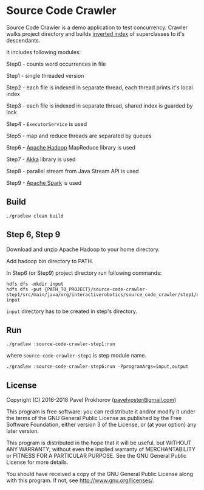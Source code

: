 # Source Code Crawler

Source Code Crawler is a demo application to test concurrency.
Crawler walks project directory and builds [inverted index](https://en.wikipedia.org/wiki/Inverted_index) of superclasses to it's descendants.

It includes following modules:

Step0 - counts word occurrences in file

Step1 - single threaded version

Step2 - each file is indexed in separate thread, each thread prints it's local index

Step3 - each file is indexed in separate thread, shared index is guarded by lock

Step4 - ```ExecutorService``` is used

Step5 - map and reduce threads are separated by queues

Step6 - [Apache Hadoop](http://hadoop.apache.org/) MapReduce library is used

Step7 - [Akka](http://akka.io/) library is used

Step8 - parallel stream from Java Stream API is used

Step9 - [Apache Spark](https://spark.apache.org/) is used

## Build

```
./gradlew clean build
```

## Step 6, Step 9

Download and unzip Apache Hadoop to your home directory.

Add hadoop bin directory to PATH.

In Step6 (or Step9) project directory run following commands:

```
hdfs dfs -mkdir input
hdfs dfs -put {PATH_TO_PROJECT}/source-code-crawler-step1/src/main/java/org/interactiverobotics/source_code_crawler/step1/dummy/*.java input
```

```input``` directory has to be created in step's directory.

## Run

```
./gradlew :source-code-crawler-step1:run
```

where `source-code-crawler-step1` is step module name.

```
./gradlew :source-code-crawler-step6:run -PprogramArgs=input,output
```

## License

Copyright (C) 2016-2018 Pavel Prokhorov (pavelvpster@gmail.com)


This program is free software: you can redistribute it and/or modify
it under the terms of the GNU General Public License as published by
the Free Software Foundation, either version 3 of the License, or
(at your option) any later version.

This program is distributed in the hope that it will be useful,
but WITHOUT ANY WARRANTY; without even the implied warranty of
MERCHANTABILITY or FITNESS FOR A PARTICULAR PURPOSE.  See the
GNU General Public License for more details.

You should have received a copy of the GNU General Public License
along with this program.  If not, see <http://www.gnu.org/licenses/>.
